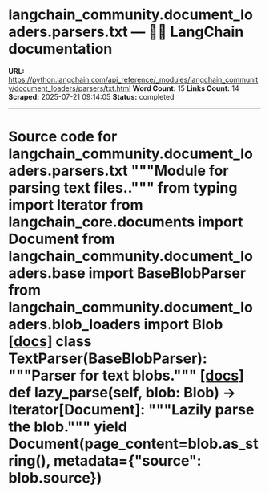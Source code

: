 # langchain_community.document_loaders.parsers.txt — 🦜🔗 LangChain  documentation

**URL:** https://python.langchain.com/api_reference/_modules/langchain_community/document_loaders/parsers/txt.html
**Word Count:** 15
**Links Count:** 14
**Scraped:** 2025-07-21 09:14:05
**Status:** completed

---

# Source code for langchain\_community.document\_loaders.parsers.txt               """Module for parsing text files.."""          from typing import Iterator          from langchain_core.documents import Document          from langchain_community.document_loaders.base import BaseBlobParser     from langchain_community.document_loaders.blob_loaders import Blob                              [[docs]](https://python.langchain.com/api_reference/community/document_loaders/langchain_community.document_loaders.parsers.txt.TextParser.html#langchain_community.document_loaders.parsers.txt.TextParser)     class TextParser(BaseBlobParser):         """Parser for text blobs."""                         [[docs]](https://python.langchain.com/api_reference/community/document_loaders/langchain_community.document_loaders.parsers.txt.TextParser.html#langchain_community.document_loaders.parsers.txt.TextParser.lazy_parse)         def lazy_parse(self, blob: Blob) -> Iterator[Document]:             """Lazily parse the blob."""             yield Document(page_content=blob.as_string(), metadata={"source": blob.source})